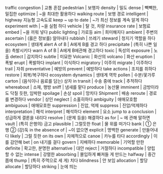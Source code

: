 traffic congestion			| 교통 혼잡
pedestrian			| 보행자
density			| 밀도
dense			| 빽빽한, 밀집한
optimize			| ~을 최대한 활용하다
walking route			| 보행 경로
intelligent			| highway 지능형 고속도로
keep ~ up to date			| ~가 최신 정보를 계속 알게 하다
experiment with			| ~을 실험 하다
vehicle			| 탈 것, 차량
insurance rate			| 보험료
embed			| ~을 끼워 넣다
public lighting			| 가로등
aim			| 희미해지다
ambient			| 주변의
ascertain			| (옳은 정보를) 알아내다
rubbish			| 쓰레기
steward			| 청지기 역할을 하다
ecosystem			| 생태계
alert A of B			| A에게 B를 경고 하다
precipitate			| (특히 나쁜 일 을) 촉발시키다
warn A of B			| A에게 B에관해 경고하다
toxic			| 독성의
exposure			| 노출
detect			| 감지하다
subtle			| 미묘한
Volcanic			| 화산의
volcano			| 화산
eruption			| 폭발
erupt			| 폭발하다
implant			| 이식하다
migratory			| 이주의
migrate			| 이주하다
trail			| 자취
preventative			| 예방의
prevent			| 예방하다
take actions			| 조치를 취하다
restore			| 회복/복구하다
ecosystem dynamics			| 생태계 역학
pollen			| 수분/꽃가루
carton			| (음식이나 음료를 담는) 상자
in transit			| 수송 중에
track			| 추적하다
whereabout			| 소재, 행방
sniff			| 냄새를 맡다
produce			| 농산물
imminent			| 금방이라도 닥칠 듯한, 임박한
spoilage			| 손상
spoil			| 망치다
Shipment			| 배송
reroute			| 경로를 변경하다
vendor			| 상인
neglect			| 소홀히하다
ambiguity			| 애매모호함
ambiguous			| 애매모호한
suppression			| 진압, 억제
suppress			| 진압/억제하다
interpretation			| 해석
interpret			| 해석하다
element			| 요소
jump to a conclusion			| 성급하게 결론을 내리다
resolve			| (문제 등을) 해결하다
as for			| ~ 에 관해 말하면
vault			| (특히 은행의) 금고
plausible			| 그럴듯한
float			| 물 위를 떠가다
bank			| ① 은행 ② (강)둑
in the absence of			| ~이 없으면
explicit			| 명백한
generate			| 만들어내다
likely			| 그럴 듯한
on its own			| 자체적으로
canoe			| 카누를 타다
accordingly			| 이를 감안해
bet			| on 내기를 걸다
govern			| 지배하다
memorable			| 기억할 만한
definite			| 확고한, 분명한
alternative			| 대안
reject			| 거절하다
incompatible			| 양립할 수 없는
intense			| 강렬한
absorbing			| 몰입하게 빠져들 게 만드는
halfway			| 중간쯤에
thump			| (특히 주먹으로 세 게) 치다
blindness			| 안 보임
allocation			| 할당
allocate			| 할당하다
striking			| 눈에 띄는
